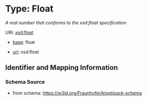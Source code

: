 # Type: Float




_A real number that conforms to the xsd:float specification_



URI: [xsd:float](http://www.w3.org/2001/XMLSchema#float)

* [base](https://w3id.org/linkml/base): float

* [uri](https://w3id.org/linkml/uri): xsd:float









## Identifier and Mapping Information







### Schema Source


* from schema: https://w3id.org/Fraunhofer/kioptipack-schema



